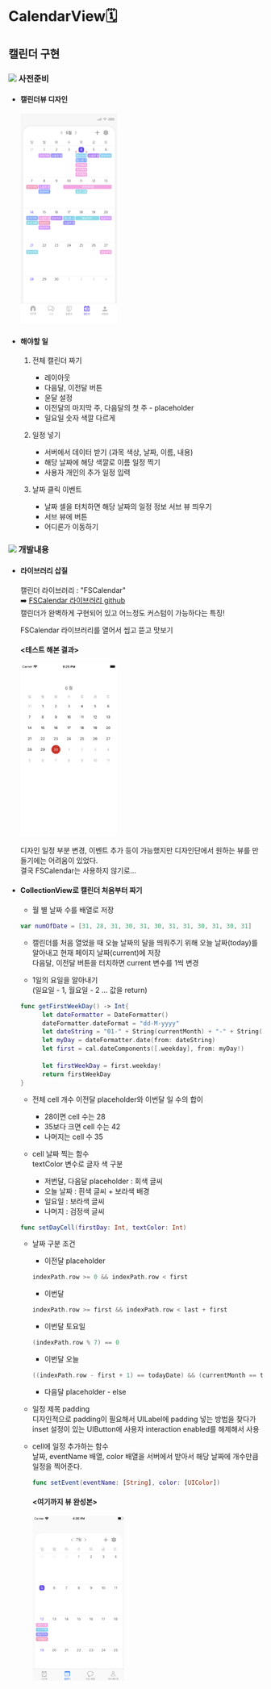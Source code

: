 # CalendarView🗓

## 캘린더 구현

### <img src="https://emoji.slack-edge.com/T016U39U5K2/ulink-white/7a9f6567dc63c937.png" width=2%> 사전준비
- #### 캘린더뷰 디자인   
  
  <img src="./image/calendarDesign.png" width="40%">

- #### 해야할 일
  1. 전체 캘린더 짜기   
       * 레이아웃
       * 다음달, 이전달 버튼
       * 윤달 설정
       * 이전달의 마지막 주, 다음달의 첫 주 - placeholder
       * 일요일 숫자 색깔 다르게   
  
  2. 일정 넣기   
       * 서버에서 데이터 받기 (과목 색상, 날짜, 이름, 내용)
       * 해당 날짜에 해당 색깔로 이름 일정 찍기
       * 사용자 개인의 추가 일정 입력   
  
  3. 날짜 클릭 이벤트   
       * 날짜 셀을 터치하면 해당 날짜의 일정 정보 서브 뷰 띄우기
       * 서브 뷰에 버튼
       * 어디론가 이동하기

### <img src="https://emoji.slack-edge.com/T016U39U5K2/ulink-purple/2e44cf60188f40d7.png" width="2%"> 개발내용
- #### 라이브러리 삽질  

    캘린더 라이브러리 : "FSCalendar"   
    ➡️ [FSCalendar 라이브러리 github](https://github.com/WenchaoD/FSCalendar)   
    캘린더가 완벽하게 구현되어 있고 어느정도 커스텀이 가능하다는 특징!   

     FSCalendar 라이브러리를 열어서 씹고 뜯고 맛보기   
     
    
    #### <테스트 해본 결과>
     <img src="./image/fscalendar.png" width="40%">   

     디자인 일정 부분 변경, 이벤트 추가 등이 가능했지만 디자인단에서 원하는 뷰를 만들기에는 어려움이 있었다.   
     결국 FSCalendar는 사용하지 않기로...

- #### CollectionView로 캘린더 처음부터 짜기
  
  - 월 별 날짜 수를 배열로 저장
  ``` swift
  var numOfDate = [31, 28, 31, 30, 31, 30, 31, 31, 30, 31, 30, 31]
  ```

  - 캘린더를 처음 열었을 때 오늘 날짜의 달을 띄워주기 위해 오늘 날짜(today)를 알아내고 현재 페이지 날짜(current)에 저장   
  다음달, 이전달 버튼을 터치하면 current 변수를 1씩 변경

  - 1일의 요일을 알아내기   
  (일요일 - 1, 월요일 - 2 ... 값을 return)
  ``` swift
  func getFirstWeekDay() -> Int{
        let dateFormatter = DateFormatter()
        dateFormatter.dateFormat = "dd-M-yyyy"
        let dateString = "01-" + String(currentMonth) + "-" + String(currentYear)
        let myDay = dateFormatter.date(from: dateString)
        let first = cal.dateComponents([.weekday], from: myDay!)
        
        let firstWeekDay = first.weekday!
        return firstWeekDay
  }
  ```

  - 전체 cell 개수
    이전달 placeholder와 이번달 일 수의 합이 
    - 28이면 cell 수는 28
    - 35보다 크면 cell 수는 42
    - 나머지는 cell 수 35

  - cell 날짜 찍는 함수   
  textColor 변수로 글자 색 구분   
     * 저번달, 다음달 placeholder : 회색 글씨
     * 오늘 날짜 : 흰색 글씨 + 보라색 배경
     * 일요일 : 보라색 글씨
     * 나머지 : 검정색 글씨
  ```swift
  func setDayCell(firstDay: Int, textColor: Int)
  ```

  - 날짜 구분 조건   
     * 이전달 placeholder
     ```swift
     indexPath.row >= 0 && indexPath.row < first
     ```
     * 이번달
     ```swift
     indexPath.row >= first && indexPath.row < last + first
     ```
     * 이번달 토요일
     ```swift
     (indexPath.row % 7) == 0
     ```
     * 이번달 오늘
     ```swift
     ((indexPath.row - first + 1) == todayDate) && (currentMonth == todayMonth) && (currentYear == todayYear)
     ```
     * 다음달 placeholder - else

  - 일정 제목 padding   
    디자인적으로 padding이 필요해서 UILabel에 padding 넣는 방법을 찾다가 inset 설정이 있는 UIButton에 사용자 interaction enabled를 해제해서 사용

  - cell에 일정 추가하는 함수   
    날짜, eventName 배열, color 배열을 서버에서 받아서 해당 날짜에 개수만큼 일정을 찍어준다.
    ```swift
    func setEvent(eventName: [String], color: [UIColor])
    ```

     #### <여기까지 뷰 완성본>
     <img src="./image/calComplete.png" width="40%">